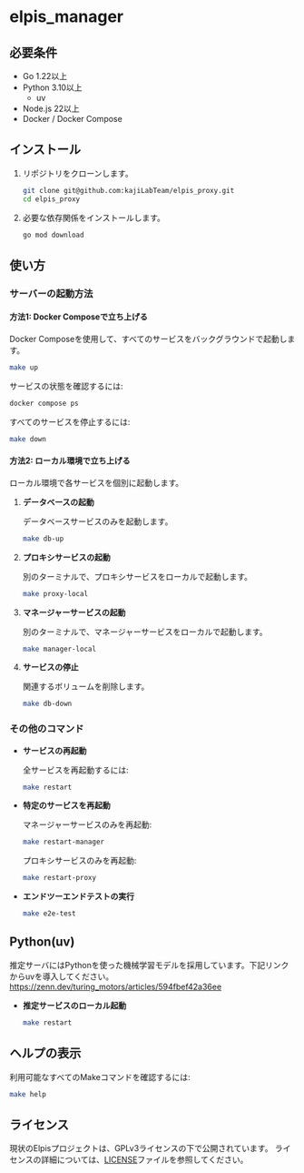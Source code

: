 # elpis_manager

## 必要条件

- Go 1.22以上
- Python 3.10以上
  - uv
- Node.js 22以上
- Docker / Docker Compose

## インストール

1. リポジトリをクローンします。

    ```sh
    git clone git@github.com:kajiLabTeam/elpis_proxy.git
    cd elpis_proxy
    ```

2. 必要な依存関係をインストールします。

    ```sh
    go mod download
    ```

## 使い方

### サーバーの起動方法

#### 方法1: Docker Composeで立ち上げる

Docker Composeを使用して、すべてのサービスをバックグラウンドで起動します。

```sh
make up
```

サービスの状態を確認するには:

```sh
docker compose ps
```

すべてのサービスを停止するには:

```sh
make down
```

#### 方法2: ローカル環境で立ち上げる

ローカル環境で各サービスを個別に起動します。

1. **データベースの起動**

    データベースサービスのみを起動します。

    ```sh
    make db-up
    ```

2. **プロキシサービスの起動**

    別のターミナルで、プロキシサービスをローカルで起動します。

    ```sh
    make proxy-local
    ```

3. **マネージャーサービスの起動**

    別のターミナルで、マネージャーサービスをローカルで起動します。

    ```sh
    make manager-local
    ```

4. **サービスの停止**

    関連するボリュームを削除します。

    ```sh
    make db-down
    ```

### その他のコマンド

- **サービスの再起動**

    全サービスを再起動するには:

    ```sh
    make restart
    ```

- **特定のサービスを再起動**

    マネージャーサービスのみを再起動:

    ```sh
    make restart-manager
    ```

    プロキシサービスのみを再起動:

    ```sh
    make restart-proxy
    ```

- **エンドツーエンドテストの実行**

    ```sh
    make e2e-test
    ```

## Python(uv)

推定サーバにはPythonを使った機械学習モデルを採用しています。下記リンクからuvを導入してください。
<https://zenn.dev/turing_motors/articles/594fbef42a36ee>

- **推定サービスのローカル起動**

    ```sh
    make restart
    ```

## ヘルプの表示

利用可能なすべてのMakeコマンドを確認するには:

```sh
make help
```

## ライセンス

現状のElpisプロジェクトは、GPLv3ライセンスの下で公開されています。
ライセンスの詳細については、[LICENSE](LICENSE)ファイルを参照してください。
